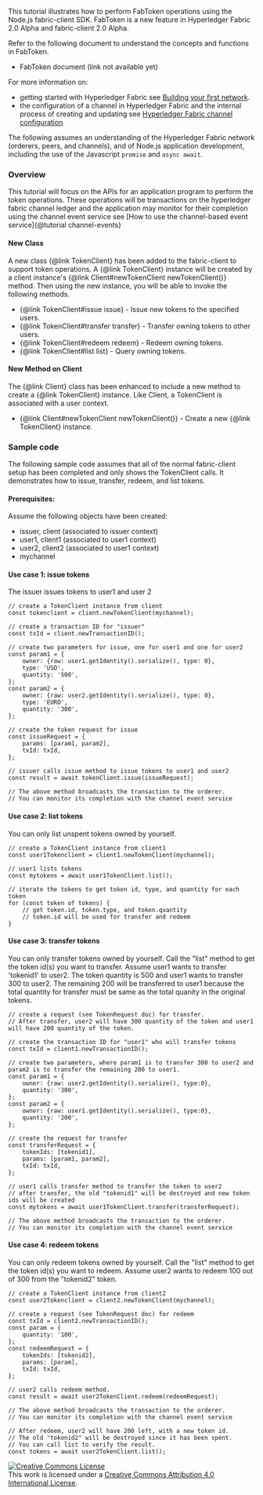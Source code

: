 
This tutorial illustrates how to perform FabToken operations using
the Node.js fabric-client SDK. FabToken is a new feature in
Hyperledger Fabric 2.0 Alpha and fabric-client 2.0 Alpha.

Refer to the following document to understand the concepts and functions in FabToken.
* FabToken document (link not available yet)

For more information on:
* getting started with Hyperledger Fabric see
[Building your first network](http://hyperledger-fabric.readthedocs.io/en/latest/build_network.html).
* the configuration of a channel in Hyperledger Fabric and the internal
process of creating and updating see
[Hyperledger Fabric channel configuration](http://hyperledger-fabric.readthedocs.io/en/latest/configtx.html)

The following assumes an understanding of the Hyperledger Fabric network
(orderers, peers, and channels), and of Node.js application development,
including the use of the Javascript `promise` and `async await`.

### Overview

This tutorial will focus on the APIs for an application program to perform
the token operations. These operations will be transactions on the hyperledger fabric
channel ledger and the application may monitor for their completion using the channel
event service see [How to use the channel-based event service]{@tutorial channel-events}

#### New Class

A new class {@link TokenClient} has been added to the fabric-client to support token operations.
A {@link TokenClient} instance will be created by a client instance's
{@link Client#newTokenClient newTokenClient()} method.
Then using the new instance, you will be able to invoke the following methods.

* {@link TokenClient#issue issue} - Issue new tokens to the specified users.
* {@link TokenClient#transfer transfer} - Transfer owning tokens to other users.
* {@link TokenClient#redeem redeem} - Redeem owning tokens.
* {@link TokenClient#list list} - Query owning tokens.

#### New Method on Client

The {@link Client} class has been enhanced to include a new method to create
a {@link TokenClient} instance. Like Client, a TokenClient is associated with a user context.

* {@link Client#newTokenClient newTokenClient()} - Create a new {@link TokenClient} instance.

### Sample code

The following sample code assumes that all of the normal fabric-client setup
has been completed and only shows the TokenClient calls.
It demonstrates how to issue, transfer, redeem, and list tokens.

#### Prerequisites:

Assume the following objects have been created:

* issuer, client (associated to issuer context)
* user1, client1 (associated to user1 context)
* user2, client2 (associated to user1 context)
* mychannel

#### Use case 1: issue tokens
The issuer issues tokens to user1 and user 2

```
// create a TokenClient instance from client
const tokenclient = client.newTokenClient(mychannel);

// create a transaction ID for "issuer"
const txId = client.newTransactionID();

// create two parameters for issue, one for user1 and one for user2
const param1 = {
	owner: {raw: user1.getIdentity().serialize(), type: 0},
	type: 'USD',
	quantity: '500',
};
const param2 = {
	owner: {raw: user2.getIdentity().serialize(), type: 0},
	type: 'EURO',
	quantity: '300',
};

// create the token request for issue
const issueRequest = {
	params: [param1, param2],
	txId: txId,
};

// issuer calls issue method to issue tokens to user1 and user2
const result = await tokenClient.issue(issueRequest);

// The above method broadcasts the transaction to the orderer.
// You can monitor its completion with the channel event service
```

#### Use case 2: list tokens
You can only list unspent tokens owned by yourself.
```
// create a TokenClient instance from client1
const user1Tokenclient = client1.newTokenClient(mychannel);

// user1 lists tokens
const mytokens = await user1TokenClient.list();

// iterate the tokens to get token id, type, and quantity for each token
for (const token of tokens) {
	// get token.id, token.type, and token.quantity
	// token.id will be used for transfer and redeem
}
```

#### Use case 3: transfer tokens
You can only transfer tokens owned by yourself. Call the "list" method to get the token id(s) you want to transfer.
Assume user1 wants to transfer 'tokenid1' to user2. The token quantity is 500 and
user1 wants to transfer 300 to user2.  The remaining 200 will be transferred to user1
because the total quantity for transfer must be same as the total quanity in the original tokens.

```
// create a request (see TokenRequest doc) for transfer.
// After transfer, user2 will have 300 quantity of the token and user1 will have 200 quantity of the token.

// create the transaction ID for "user1" who will transfer tokens
const txId = client1.newTransactionID();

// create two parameters, where param1 is to transfer 300 to user2 and param2 is to transfer the remaining 200 to user1.
const param1 = {
	owner: {raw: user2.getIdentity().serialize(), type:0},
	quantity: '300',
};
const param2 = {
	owner: {raw: user1.getIdentity().serialize(), type:0},
	quantity: '200',
};

// create the request for transfer
const transferRequest = {
	tokenIds: [tokenid1],
	params: [param1, param2],
	txId: txId,
};

// user1 calls transfer method to transfer the token to user2
// after transfer, the old "tokenid1" will be destroyed and new token ids will be created
const mytokens = await user1TokenClient.transfer(transferRequest);

// The above method broadcasts the transaction to the orderer.
// You can monitor its completion with the channel event service
```

#### Use case 4: redeem tokens
You can only redeem tokens owned by yourself. Call the "list" method to get the token id(s) you want to redeem.
Assume user2 wants to redeem 100 out of 300 from the "tokenid2" token.
```
// create a TokenClient instance from client2
const user2Tokenclient = client2.newTokenClient(mychannel);

// create a request (see TokenRequest doc) for redeem
const txId = client2.newTransactionID();
const param = {
	quantity: '100',
};
const redeemRequest = {
	tokenIds: [tokenid2],
	params: [param],
	txId: txId,
};

// user2 calls redeem method.
const result = await user2TokenClient.redeem(redeemRequest);

// The above method broadcasts the transaction to the orderer.
// You can monitor its completion with the channel event service

// After redeem, user2 will have 200 left, with a new token id.
// The old "tokenid2" will be destroyed since it has been spent.
// You can call list to verify the result.
const tokens = await user2TokenClient.list();
```

<a rel="license" href="http://creativecommons.org/licenses/by/4.0/">
<img alt="Creative Commons License" style="border-width:0" src="https://i.creativecommons.org/l/by/4.0/88x31.png" /></a>
<br />This work is licensed under a <a rel="license" href="http://creativecommons.org/licenses/by/4.0/">
Creative Commons Attribution 4.0 International License</a>.

